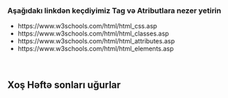 <H3> Aşağıdakı linkdən keçdiyimiz Tag və Atributlara nezer yetirin </H3>
<ul>
  <li>https://www.w3schools.com/html/html_css.asp</li>
  <li>https://www.w3schools.com/html/html_classes.asp</li>
  <li>https://www.w3schools.com/html/html_attributes.asp</li>
  <li>https://www.w3schools.com/html/html_elements.asp</li>  
</ul>  
<br/>
<h2> Xoş Həftə sonları uğurlar</h2>
